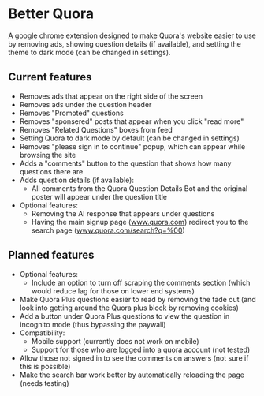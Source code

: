 # Better Quora
A google chrome extension designed to make Quora's website easier to use by removing ads, showing question details (if available), and setting the theme to dark mode (can be changed in settings).

## Current features
- Removes ads that appear on the right side of the screen
- Removes ads under the question header
- Removes "Promoted" questions
- Removes "sponsered" posts that appear when you click "read more"
- Removes "Related Questions" boxes from feed
- Setting Quora to dark mode by default (can be changed in settings)
- Removes "please sign in to continue" popup, which can appear while browsing the site
- Adds a "comments" button to the question that shows how many questions there are
- Adds question details (if available):
  - All comments from the Quora Question Details Bot and the original poster will appear under the question title
- Optional features:
  - Removing the AI response that appears under questions
  - Having the main signup page (www.quora.com) redirect you to the search page (www.quora.com/search?q=%00)

## Planned features
- Optional features:
  - Include an option to turn off scraping the comments section (which would reduce lag for those on lower end systems)
- Make Quora Plus questions easier to read by removing the fade out (and look into getting around the Quora plus block by removing cookies)
- Add a button under Quora Plus questions to view the question in incognito mode (thus bypassing the paywall)
- Compatibility:
  - Mobile support (currently does not work on mobile)
  - Support for those who are logged into a quora account (not tested)
- Allow those not signed in to see the comments on answers (not sure if this is possible)
- Make the search bar work better by automatically reloading the page (needs testing)

